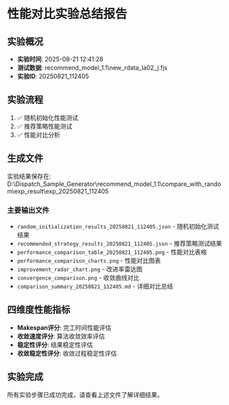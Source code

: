 # 性能对比实验总结报告

## 实验概况
- **实验时间**: 2025-08-21 12:41:28
- **测试数据**: recommend_model_1.1\new_rdata_la02_j.fjs
- **实验ID**: 20250821_112405

## 实验流程
1. ✅ 随机初始化性能测试
2. ✅ 推荐策略性能测试
3. ✅ 性能对比分析

## 生成文件
实验结果保存在: D:\Dispatch_Sample_Generator\recommend_model_1.1\compare_with_random\exp_result\exp_20250821_112405

### 主要输出文件
- `random_initialization_results_20250821_112405.json` - 随机初始化测试结果
- `recommended_strategy_results_20250821_112405.json` - 推荐策略测试结果
- `performance_comparison_table_20250821_112405.png` - 性能对比表格
- `performance_comparison_charts.png` - 性能对比图表
- `improvement_radar_chart.png` - 改进率雷达图
- `convergence_comparison.png` - 收敛曲线对比
- `comparison_summary_20250821_112405.md` - 详细对比总结

## 四维度性能指标
- **Makespan评分**: 完工时间性能评估
- **收敛速度评分**: 算法收敛效率评估
- **稳定性评分**: 结果稳定性评估
- **收敛稳定性评分**: 收敛过程稳定性评估

## 实验完成
所有实验步骤已成功完成，请查看上述文件了解详细结果。
